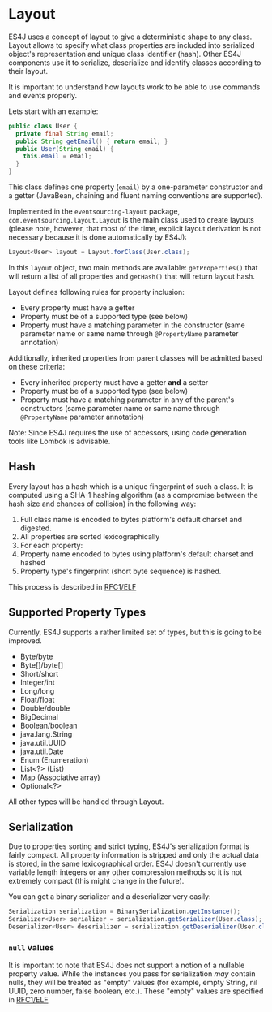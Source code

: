 # Layout

ES4J uses a concept of layout to give a deterministic shape to any class. Layout allows to specify what class properties are included into serialized object's representation and unique class identifier (hash). Other
ES4J components use it to serialize, deserialize and identify classes according to their layout.

It is important to understand how layouts work to be able to use commands and events properly.

Lets start with an example:

```java
public class User {
  private final String email;
  public String getEmail() { return email; }
  public User(String email) {
    this.email = email;
  }
}
```

This class defines one property (`email`) by a one-parameter constructor and a getter (JavaBean, chaining and fluent naming conventions are supported).

Implemented in the `eventsourcing-layout` package, `com.eventsourcing.layout.Layout` is the main class used to create layouts (please note, however, that most of the time, explicit layout derivation is not necessary because it is done automatically by ES4J):

```java
Layout<User> layout = Layout.forClass(User.class);
```

In this `layout` object, two main methods are available: `getProperties()`
that will return a list of all properties and `getHash()` that will return
layout hash.

Layout defines following rules for property inclusion:

* Every property must have a getter
* Property must be of a supported type (see below)
* Property must have a matching parameter in the constructor (same parameter name or same name through `@PropertyName` parameter annotation)

Additionally, inherited properties from parent classes will be admitted based on these criteria:

* Every inherited property must have a getter **and** a setter
* Property must be of a supported type (see below)
* Property must have a matching parameter in any of the parent's constructors (same parameter name or same name through `@PropertyName` parameter annotation)

Note: Since ES4J requires the use of accessors, using code generation tools like Lombok is advisable.

## Hash

Every layout has a hash which is a unique fingerprint of such a class. It is computed using a SHA-1 hashing algorithm (as a compromise between the hash size and chances of collision) in the following way:

1. Full class name is encoded to bytes platform's default charset and digested.
1. All properties are sorted lexicographically
1. For each property:
  1. Property name encoded to bytes using platform's default charset and hashed
  1. Property type's fingerprint (short byte sequence) is hashed.

This process is described in [RFC1/ELF](http://rfc.eventsourcing.com/spec:1/ELF)

## Supported Property Types

Currently, ES4J supports a rather limited set of types, but this is going
to be improved.

* Byte/byte
* Byte[]/byte[]
* Short/short
* Integer/int
* Long/long
* Float/float
* Double/double
* BigDecimal
* Boolean/boolean
* java.lang.String
* java.util.UUID
* java.util.Date
* Enum (Enumeration)
* List<?> (List)
* Map<?, ?> (Associative array)
* Optional<?>

All other types will be handled through Layout.

## Serialization

Due to properties sorting and strict typing, ES4J's serialization format
is fairly compact. All property information is stripped and only the actual data is stored, in the same lexicographical order. ES4J doesn't currently use
variable length integers or any other compression methods so it is not extremely compact (this might change in the future).

You can get a binary serializer and a deserializer very easily:

```java
Serialization serialization = BinarySerialization.getInstance();
Serializer<User> serializer = serialization.getSerializer(User.class);
Deserializer<User> deserializer = serialization.getDeserializer(User.class);
```

### `null` values

It is important to note that ES4J does not support a notion of a nullable
property value. While the instances you pass for serialization *may* contain
nulls, they will be treated as "empty" values (for example, empty String, nil UUID, zero number, false boolean, etc.). These "empty" values are
specified in [RFC1/ELF](http://rfc.eventsourcing.com/spec:1/ELF/)
